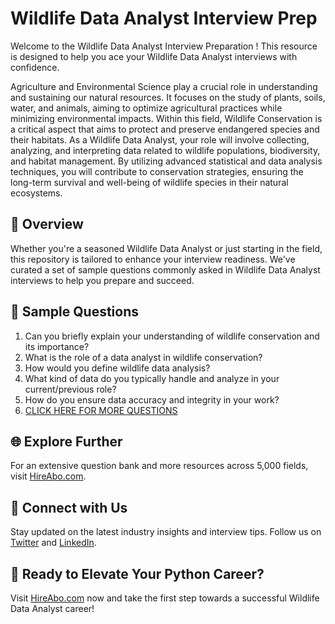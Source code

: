 # Wildlife Data Analyst Interview Prep

Welcome to the Wildlife Data Analyst Interview Preparation ! This resource is designed to help you ace your Wildlife Data Analyst interviews with confidence.

Agriculture and Environmental Science play a crucial role in understanding and sustaining our natural resources. It focuses on the study of plants, soils, water, and animals, aiming to optimize agricultural practices while minimizing environmental impacts. Within this field, Wildlife Conservation is a critical aspect that aims to protect and preserve endangered species and their habitats. As a Wildlife Data Analyst, your role will involve collecting, analyzing, and interpreting data related to wildlife populations, biodiversity, and habitat management. By utilizing advanced statistical and data analysis techniques, you will contribute to conservation strategies, ensuring the long-term survival and well-being of wildlife species in their natural ecosystems.

## 🚀 Overview

Whether you're a seasoned Wildlife Data Analyst or just starting in the field, this repository is tailored to enhance your interview readiness. We've curated a set of sample questions commonly asked in Wildlife Data Analyst interviews to help you prepare and succeed.

## 📝 Sample Questions

1. Can you briefly explain your understanding of wildlife conservation and its importance?
2. What is the role of a data analyst in wildlife conservation?
3. How would you define wildlife data analysis?
4. What kind of data do you typically handle and analyze in your current/previous role?
5. How do you ensure data accuracy and integrity in your work?
6. [CLICK HERE FOR MORE QUESTIONS](https://hireabo.com/job/10_3_20/Wildlife%20Data%20Analyst)

## 🌐 Explore Further

For an extensive question bank and more resources across 5,000 fields, visit [HireAbo.com](https://www.hireabo.com).

## 📱 Connect with Us

Stay updated on the latest industry insights and interview tips. Follow us on [Twitter](https://twitter.com/hireabo) and [LinkedIn](https://www.linkedin.com/in/hire-abo-3609972a8/).

## 🚀 Ready to Elevate Your Python Career?

Visit [HireAbo.com](https://www.hireabo.com) now and take the first step towards a successful Wildlife Data Analyst career!